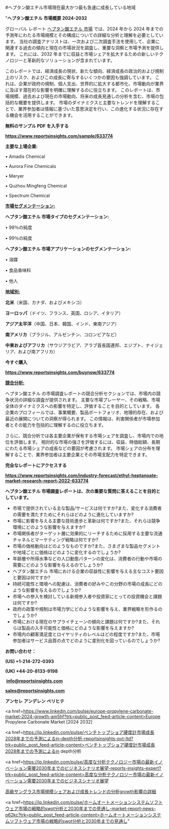 #ヘプタン酸エチル市場現在最大かつ最も急速に成長している地域

"<strong>ヘプタン酸エチル 市場概要 2024-2032</strong>

グローバル レポート <a href=https://www.reportsinsights.com/sample/633774>ヘプタン酸エチル 市場</a> では、2024 年から 2024 年までの予測年にわたる市場規模とその構成についての詳細な分析と理解を必要としています。 当社の調査アナリストは、一次および二次調査手法を使用して、企業に関連する過去の傾向と現在の市場状況を調査し、重要な洞察と市場予測を提供します。 これには、2032 年までに収益と市場シェアを拡大​​するための新しいテクノロジーと革新的なソリューションが含まれています。

このレポートでは、経済成長の現状、新たな傾向、経済成長の政治的および規制上のリスク、およびこの成長に寄与するいくつかの要因も強調しています。 これは、企業が政府の規制、個人支出、世界的に拡大する都市化、市場動向が業界に及ぼす潜在的な影響を明確に理解するのに役立ちます。 このレポートは、市場規模、過去および現在の市場動向、将来の成長見通しの分析を含む、市場の包括的な概要を提供します。 市場のダイナミクスと主要なトレンドを理解することで、業界参加者は情報に基づいた意思決定を行い、この進化する状況に存在する機会を活用することができます。

<strong><b>無料のサンプル PDF を入手する</b></strong>

<a href=https://www.reportsinsights.com/sample/633774><strong><u>https://www.reportsinsights.com/sample/633774</u></strong></a>

<strong>主要な上場企業:</strong>

• Amadis Chemical

• Aurora Fine Chemicals

• Meryer

• Quzhou Mingfeng Chemical

• Spectrum Chemical

<strong><u>市場セグメンテーション</u></strong><strong><u>:</u></strong>

<strong>ヘプタン酸エチル 市場タイプのセグメンテーション:</strong>

• 98％の純度

• 99％の純度

<strong>ヘプタン酸エチル 市場アプリケーションのセグメンテーション:</strong>

• 溶媒

• 食品香味料

• 他人

<strong><u>地域別</u></strong><strong><u>:</u></strong>

<strong>北米</strong>（米国、カナダ、およびメキシコ）

<strong>ヨーロッパ</strong>（ドイツ、フランス、英国、ロシア、イタリア）

<strong>アジア太平洋</strong>（中国、日本、韓国、インド、東南アジア）

<strong>南アメリカ</strong>（ブラジル、アルゼンチン、コロンビアなど）

<strong>中東およびアフリカ</strong>（サウジアラビア、アラブ首長国連邦、エジプト、ナイジェリア、および南アフリカ）

<strong>今すぐ購入</strong>

<a href=https://www.reportsinsights.com/buynow/633774><strong><u>https://www.reportsinsights.com/buynow/633774</u></strong></a>

<strong><u>競合分析:</u></strong>

ヘプタン酸エチル の市場調査レポートの競合分析セクションでは、市場内の競争状況の詳細な調査が提供されます。 主要な市場プレーヤー、その戦略、市場全体のダイナミクスへの影響を特定し、評価することを目的としています。 各企業のプロフィールでは、事業概要、製品ポートフォリオ、地理的存在、および最近の展開についての洞察が得られます。 この情報は、利害関係者が市場参加者とその能力を包括的に理解するのに役立ちます。

さらに、競合分析では各主要企業が保有する市場シェアを調査し、市場内での地位を評価します。 相対的な市場の強さを評価するには、収益、時価総額、長期にわたる市場シェアの成長などの要因が考慮されます。 市場シェアの分布を理解することで、業界参加者は主要企業とその市場支配力を特定できます。

<strong>完全なレポートにアクセスする</strong>

<a href=https://www.reportsinsights.com/industry-forecast/ethyl-heptanoate-market-research-report-2022-633774><strong><u><b>https://www.reportsinsights.com/industry-forecast/ethyl-heptanoate-market-research-report-2022-633774</b></u></strong></a>

<strong><b>ヘプタン酸エチル 市場調査レポートは、次の重要な質問に答えることを目的としています。</b></strong>
<ul>
  <li>市場で提供されている主な製品/サービスは何ですか?また、変化する消費者の需要を満たすためにそれらはどのように進化していますか?</li>
  <li>市場に影響を与える主要な技術進歩と革新は何ですか?また、それらは競争環境にどのような影響を与えますか?</li>
  <li>市場関係者がターゲット層に効果的にリーチするために採用する主要な流通チャネルとマーケティング戦略は何ですか?</li>
  <li>市場の価格動向はどのようなものですか?また、さまざまな製品セグメントや地域ごとに価格はどのように変化するのでしょうか?</li>
  <li>年齢層や所得水準などの人口動態パターンの変化は、消費者の行動や市場の需要にどのような影響を与えるのでしょうか?</li>
  <li>ヘプタン酸エチル 市場における企業の収益性に影響を与える主なコスト要因と要因は何ですか?</li>
  <li>持続可能性と環境への配慮は、消費者の好みやこの分野の市場の成長にどのような影響を与えるのでしょうか?</li>
  <li>市場への参入を検討している新規参入者や投資家にとっての投資機会と課題は何ですか?</li>
  <li>政府の政策や規制は市場力学にどのような影響を与え、業界戦略を形作るのでしょうか?</li>
  <li>市場における現在のサプライチェーンの傾向と課題は何ですか?また、それらは製品の入手可能性と価格にどのような影響を与えますか?</li>
  <li>市場内の顧客満足度とロイヤリティのレベルはどの程度ですか?また、市場参加者はサービス品質の点でどのように差別化を図っているのでしょうか?</li>
</ul>
<strong>お問い合わせ：</strong>

<strong>(US) +1-214-272-0393</strong>

<strong>(UK) +44-20-8133-9198</strong>

<strong> </strong><a href=info@reportsinsights.com><strong><u>info@reportsinsights.com</u></strong></a>

<a href=sales@reportsinsights.com><strong><u>sales@reportsinsights.com</u></strong></a>

<strong>アンセレ アンデレン ベリヒテ</strong>

<a href=https://www.linkedin.com/pulse/europe-propylene-carbonate-market-2024-growth-am5hf?trk=public_post_feed-article-content>Europe Propylene Carbonate Market [2024 2032]</a>

<a href=https://jp.linkedin.com/pulse/ベンチトップショア硬度計市場成長2028年までの予測によるin-depth分析-reportsinsights-pvt-ltd?trk=public_post_feed-article-content>ベンチトップショア硬度計市場成長2028年までの予測によるin depth分析</a>

<a href=https://jp.linkedin.com/pulse/高度な分析テクノロジー市場の最新イノベーション需要2030年までのビジネスシナリオ展望-reports-insights-expert?trk=public_post_feed-article-content>高度な分析テクノロジー市場の最新イノベーション需要2030年までのビジネスシナリオ展望</a>

<a href=https://www.linkedin.com/pulse/高級サングラス市場規模シェアおよび成長トレンドの分析growth影響の詳細-community-market-research-z8uif/>高級サングラス市場規模シェアおよび成長トレンドの分析growth影響の詳細</a>

<a href=https://jp.linkedin.com/pulse/ホームオートメーションシステムソフトウェア市場の戦略的swot分析と2030年までの見通し-market-report-news-p62kc?trk=public_post_feed-article-content>ホームオートメーションシステムソフトウェア市場の戦略的swot分析と2030年までの見通し</a>"
